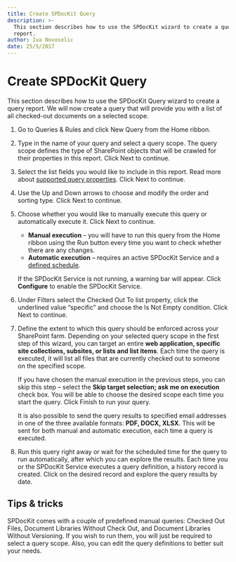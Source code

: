 ```yaml
---
title: Create SPDocKit Query
description: >-
  This section describes how to use the SPDocKit wizard to create a query
  report.
author: Iva Novoselic
date: 25/5/2017
---
```


# Create SPDocKit Query

This section describes how to use the SPDocKit Query wizard to create a query report. We will now create a query that will provide you with a list of all checked-out documents on a selected scope.

1. Go to Queries & Rules and click New Query from the Home ribbon.  
2. Type in the name of your query and select a query scope. The query scope defines the type of SharePoint objects that will be crawled for their properties in this report. Click Next to continue.  
3. Select the list fields you would like to include in this report. Read more about [supported query properties](https://github.com/SysKitTeam/docs-spdockit/tree/e55f051fd88466c76110419ea786084b38907ac1/how-to/get-to-know-spdockit/queries-and-rules-screen.md). Click Next to continue.  
4. Use the Up and Down arrows to choose and modify the order and sorting type. Click Next to continue.  
5. Choose whether you would like to manually execute this query or automatically execute it. Click Next to continue.

   * **Manual execution** – you will have to run this query from the Home ribbon using the Run button every time you want to check whether there are any changes.
   * **Automatic execution** – requires an active SPDocKit Service and a [defined schedule](https://github.com/SysKitTeam/docs-spdockit/tree/e55f051fd88466c76110419ea786084b38907ac1/how-to/get-to-know-spdockit/queries-and-rules-screen.md).

   If the SPDocKit Service is not running, a warning bar will appear. Click **Configure** to enable the SPDocKit Service.

6. Under Filters select the Checked Out To list property, click the underlined value “specific” and choose the Is Not Empty condition. Click Next to continue.
7. Define the extent to which this query should be enforced across your SharePoint farm. Depending on your selected query scope in the first step of this wizard, you can target an entire **web application, specific site collections, subsites, or lists and list items**. Each time the query is executed, it will list all files that are currently checked out to someone on the specified scope.

   If you have chosen the manual execution in the previous steps, you can skip this step – select the **Skip target selection; ask me on execution** check box. You will be able to choose the desired scope each time you start the query. Click Finish to run your query.

   It is also possible to send the query results to specified email addresses in one of the three available formats: **PDF, DOCX, XLSX**. This will be sent for both manual and automatic execution, each time a query is executed.

8. Run this query right away or wait for the scheduled time for the query to run automatically, after which you can explore the results. Each time you or the SPDocKit Service executes a query definition, a history record is created. Click on the desired record and explore the query results by date.

## Tips & tricks

SPDocKit comes with a couple of predefined manual queries: Checked Out Files, Document Libraries Without Check Out, and Document Libraries Without Versioning. If you wish to run them, you will just be required to select a query scope. Also, you can edit the query definitions to better suit your needs.

